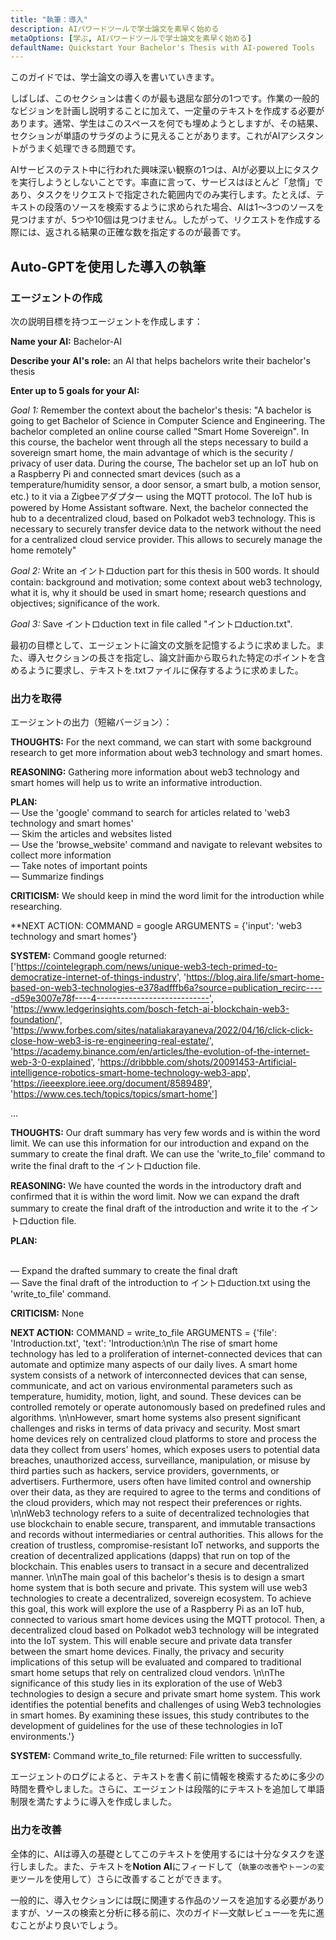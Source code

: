 ```yaml
---
title: "執筆：導入"
description: AIパワードツールで学士論文を素早く始める
metaOptions: [学ぶ, AIパワードツールで学士論文を素早く始める]
defaultName: Quickstart Your Bachelor's Thesis with AI-powered Tools
---
```


<RoboAcademyText fWeight="500">
このガイドでは、学士論文の導入を書いていきます。
</RoboAcademyText>

しばしば、このセクションは書くのが最も退屈な部分の1つです。作業の一般的なビジョンを計画し説明することに加えて、一定量のテキストを作成する必要があります。通常、学生はこのスペースを何でも埋めようとしますが、その結果、セクションが単語のサラダのように見えることがあります。これがAIアシスタントがうまく処理できる問題です。

AIサービスのテスト中に行われた興味深い観察の1つは、AIが必要以上にタスクを実行しようとしないことです。率直に言って、サービスはほとんど「怠惰」であり、タスクをリクエストで指定された範囲内でのみ実行します。たとえば、テキストの段落のソースを検索するように求められた場合、AIは1〜3つのソースを見つけますが、5つや10個は見つけません。したがって、リクエストを作成する際には、返される結果の正確な数を指定するのが最善です。

## Auto-GPTを使用した導入の執筆

### エージェントの作成

次の説明目標を持つエージェントを作成します：

<RoboAcademyTerminal title="Auto-GPT Terminal">

**Name your AI:** Bachelor-AI

**Describe your AI's role:** an AI that helps bachelors write their bachelor's thesis

**Enter up to 5 goals for your AI:**

*Goal 1:* Remember the context about the bachelor's thesis: "A bachelor is going to get Bachelor of Science in Computer Science and Engineering. The bachelor completed an online course called "Smart Home Sovereign". In this course, the bachelor went through all the steps necessary to build a sovereign smart home, the main advantage of which is the security / privacy of user data. During the course, The bachelor set up an IoT hub on a Raspberry Pi and connected smart devices (such as a temperature/humidity sensor, a door sensor, a smart bulb, a motion sensor, etc.) to it via a Zigbeeアダプター using the MQTT protocol. The IoT hub is powered by Home Assistant software. Next, the bachelor connected the hub to a decentralized cloud, based on Polkadot web3 technology. This is necessary to securely transfer device data to the network without the need for a centralized cloud service provider. This allows to securely manage the home remotely"

*Goal 2:* Write an イントロduction part for this thesis in 500 words. It should contain: background and motivation; some context about web3 technology, what it is, why it should be used in smart home; research questions and objectives; significance of the work.

*Goal 3:* Save イントロduction text in file called "イントロduction.txt".

</RoboAcademyTerminal>

最初の目標として、エージェントに論文の文脈を記憶するように求めました。また、導入セクションの長さを指定し、論文計画から取られた特定のポイントを含めるように要求し、テキストを.txtファイルに保存するように求めました。

### 出力を取得

エージェントの出力（短縮バージョン）：

<RoboAcademyTerminal title="AutoGPT">

**THOUGHTS:**  For the next command, we can start with some background research to get more information about web3 technology and smart homes.

**REASONING:**  Gathering more information about web3 technology and smart homes will help us to write an informative introduction.

**PLAN:** 
<br/>&mdash;  Use the 'google' command to search for articles related to 'web3 technology and smart homes'
<br/>&mdash;  Skim the articles and websites listed
<br/>&mdash;  Use the 'browse_website' command and navigate to relevant websites to collect more information
<br/>&mdash;  Take notes of important points
<br/>&mdash;  Summarize findings

**CRITICISM:**  We should keep in mind the word limit for the introduction while researching.

**NEXT ACTION:  COMMAND = google ARGUMENTS = {'input': 'web3 technology and smart homes'}

**SYSTEM:**  Command google returned: ['https://cointelegraph.com/news/unique-web3-tech-primed-to-democratize-internet-of-things-industry', 'https://blog.aira.life/smart-home-based-on-web3-technologies-e378adfffb6a?source=publication_recirc-----d59e3007e78f----4----------------------------', 'https://www.ledgerinsights.com/bosch-fetch-ai-blockchain-web3-foundation/', 'https://www.forbes.com/sites/nataliakarayaneva/2022/04/16/click-click-close-how-web3-is-re-engineering-real-estate/', 'https://academy.binance.com/en/articles/the-evolution-of-the-internet-web-3-0-explained', 'https://dribbble.com/shots/20091453-Artificial-intelligence-robotics-smart-home-technology-web3-app', 'https://ieeexplore.ieee.org/document/8589489', 'https://www.ces.tech/topics/topics/smart-home']

...

**THOUGHTS:**  Our draft summary has very few words and is within the word limit. We can use this information for our introduction and expand on the summary to create the final draft. We can use the 'write_to_file' command to write the final draft to the イントロduction file.

**REASONING:**  We have counted the words in the introductory draft and confirmed that it is within the word limit. Now we can expand the draft summary to create the final draft of the introduction and write it to the イントロduction file.

**PLAN:**

<br/>&mdash;  Expand the drafted summary to create the final draft
<br/>&mdash;  Save the final draft of the introduction to イントロduction.txt using the 'write_to_file' command.

**CRITICISM:**  None

**NEXT ACTION:**  COMMAND = write_to_file ARGUMENTS = {'file': 'Introduction.txt', 'text': 'Introduction:\\n\\n The rise of smart home technology has led to a proliferation of internet-connected devices that can automate and optimize many aspects of our daily lives. A smart home system consists of a network of interconnected devices that can sense, communicate, and act on various environmental parameters such as temperature, humidity, motion, light, and sound. These devices can be controlled remotely or operate autonomously based on predefined rules and algorithms. \\n\\nHowever, smart home systems also present significant challenges and risks in terms of data privacy and security. Most smart home devices rely on centralized cloud platforms to store and process the data they collect from users' homes, which exposes users to potential data breaches, unauthorized access, surveillance, manipulation, or misuse by third parties such as hackers, service providers, governments, or advertisers. Furthermore, users often have limited control and ownership over their data, as they are required to agree to the terms and conditions of the cloud providers, which may not respect their preferences or rights. \\n\\nWeb3 technology refers to a suite of decentralized technologies that use blockchain to enable secure, transparent, and immutable transactions and records without intermediaries or central authorities. This allows for the creation of trustless, compromise-resistant IoT networks, and supports the creation of decentralized applications (dapps) that run on top of the blockchain. This enables users to transact in a secure and decentralized manner. \\n\\nThe main goal of this bachelor's thesis is to design a smart home system that is both secure and private. This system will use web3 technologies to create a decentralized, sovereign ecosystem. To achieve this goal, this work will explore the use of a Raspberry Pi as an IoT hub, connected to various smart home devices using the MQTT protocol. Then, a decentralized cloud based on Polkadot web3 technology will be integrated into the IoT system. This will enable secure and private data transfer between the smart home devices. Finally, the privacy and security implications of this setup will be evaluated and compared to traditional smart home setups that rely on centralized cloud vendors. \\n\\nThe significance of this study lies in its exploration of the use of Web3 technologies to design a secure and private smart home system. This work identifies the potential benefits and challenges of using Web3 technologies in smart homes. By examining these issues, this study contributes to the development of guidelines for the use of these technologies in IoT environments.'}

**SYSTEM:**  Command write_to_file returned: File written to successfully.

</RoboAcademyTerminal>

エージェントのログによると、テキストを書く前に情報を検索するために多少の時間を費やしました。さらに、エージェントは段階的にテキストを追加して単語制限を満たすように導入を作成しました。

### 出力を改善

全体的に、AIは導入の基礎としてこのテキストを使用するには十分なタスクを遂行しました。また、テキストを**Notion AI**にフィードして（`執筆の改善`や`トーンの変更`ツールを使用して）さらに改善することができます。

<RoboAcademyText>
一般的に、導入セクションには既に関連する作品のソースを追加する必要がありますが、ソースの検索と分析に移る前に、次のガイド—文献レビュー—を先に進むことがより良いでしょう。
</RoboAcademyText>